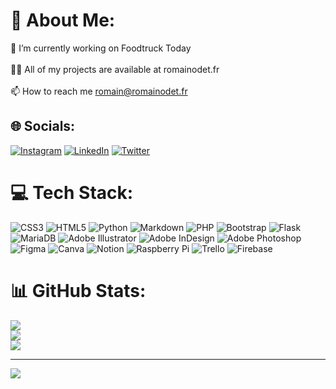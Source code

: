 # 💫 About Me:
🔭 I’m currently working on Foodtruck Today<br><br>👨‍💻 All of my projects are available at romainodet.fr<br><br>📫 How to reach me romain@romainodet.fr


## 🌐 Socials:
[![Instagram](https://img.shields.io/badge/Instagram-%23E4405F.svg?logo=Instagram&logoColor=white)](https://instagram.com/romainodet) [![LinkedIn](https://img.shields.io/badge/LinkedIn-%230077B5.svg?logo=linkedin&logoColor=white)](https://linkedin.com/in/romainodet) [![Twitter](https://img.shields.io/badge/Twitter-%231DA1F2.svg?logo=Twitter&logoColor=white)](https://twitter.com/romainodet) 

# 💻 Tech Stack:
![CSS3](https://img.shields.io/badge/css3-%231572B6.svg?style=for-the-badge&logo=css3&logoColor=white) ![HTML5](https://img.shields.io/badge/html5-%23E34F26.svg?style=for-the-badge&logo=html5&logoColor=white) ![Python](https://img.shields.io/badge/python-3670A0?style=for-the-badge&logo=python&logoColor=ffdd54) ![Markdown](https://img.shields.io/badge/markdown-%23000000.svg?style=for-the-badge&logo=markdown&logoColor=white) ![PHP](https://img.shields.io/badge/php-%23777BB4.svg?style=for-the-badge&logo=php&logoColor=white) ![Bootstrap](https://img.shields.io/badge/bootstrap-%23563D7C.svg?style=for-the-badge&logo=bootstrap&logoColor=white) ![Flask](https://img.shields.io/badge/flask-%23000.svg?style=for-the-badge&logo=flask&logoColor=white) ![MariaDB](https://img.shields.io/badge/MariaDB-003545?style=for-the-badge&logo=mariadb&logoColor=white) ![Adobe Illustrator](https://img.shields.io/badge/adobeillustrator-%23FF9A00.svg?style=for-the-badge&logo=adobeillustrator&logoColor=white) ![Adobe InDesign](https://img.shields.io/badge/Adobe%20InDesign-49021F?style=for-the-badge&logo=adobeindesign&logoColor=white) ![Adobe Photoshop](https://img.shields.io/badge/adobephotoshop-%2331A8FF.svg?style=for-the-badge&logo=adobephotoshop&logoColor=white) 	![Figma](https://img.shields.io/badge/figma-%23F24E1E.svg?style=for-the-badge&logo=figma&logoColor=white) ![Canva](https://img.shields.io/badge/Canva-%2300C4CC.svg?style=for-the-badge&logo=Canva&logoColor=white) ![Notion](https://img.shields.io/badge/Notion-%23000000.svg?style=for-the-badge&logo=notion&logoColor=white) ![Raspberry Pi](https://img.shields.io/badge/-RaspberryPi-C51A4A?style=for-the-badge&logo=Raspberry-Pi) ![Trello](https://img.shields.io/badge/Trello-%23026AA7.svg?style=for-the-badge&logo=Trello&logoColor=white) ![Firebase](https://img.shields.io/badge/firebase-%23039BE5.svg?style=for-the-badge&logo=firebase)
# 📊 GitHub Stats:
![](https://github-readme-stats.vercel.app/api?username=romainodet&theme=default&hide_border=false&include_all_commits=false&count_private=false)<br/>
![](https://github-readme-streak-stats.herokuapp.com/?user=romainodet&theme=default&hide_border=false)<br/>
![](https://github-readme-stats.vercel.app/api/top-langs/?username=romainodet&theme=default&hide_border=false&include_all_commits=false&count_private=false&layout=compact)

---
[![](https://visitcount.itsvg.in/api?id=romainodet&icon=0&color=1)](https://visitcount.itsvg.in)

<!-- Proudly created with GPRM ( https://gprm.itsvg.in ) -->
